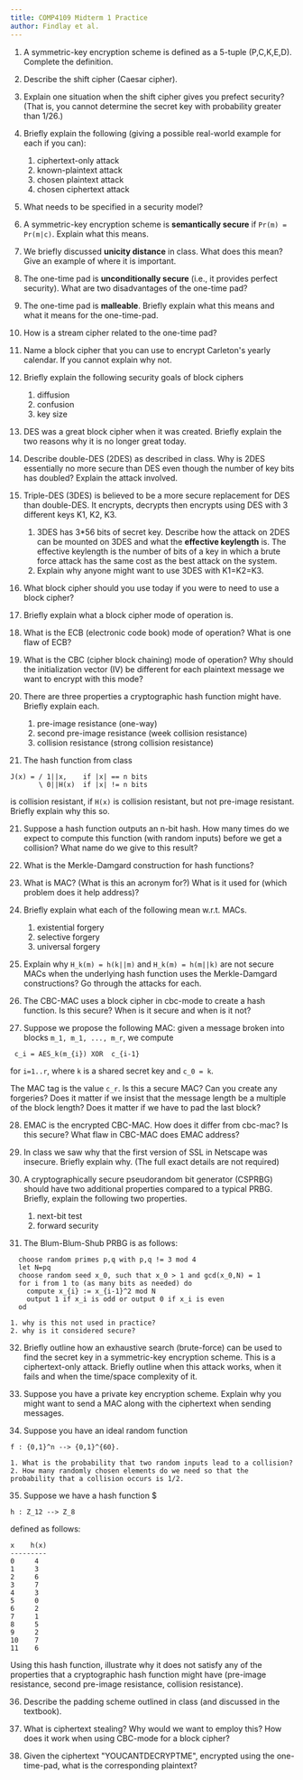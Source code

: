 ```yaml
---
title: COMP4109 Midterm 1 Practice
author: Findlay et al.
---
```


1. A symmetric-key encryption scheme is defined as a 5-tuple (P,C,K,E,D). Complete the definition.


2. Describe the shift cipher (Caesar cipher).


3. Explain one situation when the shift cipher gives you prefect security? (That is, you cannot determine the secret key with probability greater than 1/26.)


4. Briefly explain the following (giving a possible real-world example for each if you can):

	1. ciphertext-only attack
	2. known-plaintext attack
	3. chosen plaintext attack
	4. chosen ciphertext attack


5. What needs to be specified in a security model?


6. A symmetric-key encryption scheme is **semantically secure** if `Pr(m) = Pr(m|c)`. Explain what this means.


7. We briefly discussed **unicity distance** in class.  What does this mean?  Give an example of where it is important.


8. The one-time pad is **unconditionally secure** (i.e., it provides perfect security). What are two disadvantages of the one-time pad?


9. The one-time pad is **malleable**.  Briefly explain what this means and what it means for the one-time-pad.


10. How is a stream cipher related to the one-time pad?


11. Name a block cipher that you can use to encrypt Carleton's yearly calendar. If you cannot explain why not.


12. Briefly explain the following security goals of block ciphers

	1. diffusion
	2. confusion
	3. key size


13. DES was a great block cipher when it was created.  Briefly explain the two reasons why it is no longer great today.


14. Describe double-DES (2DES) as described in class. Why is 2DES essentially no more secure than DES even though the number of key bits has doubled? Explain the attack involved.


15. Triple-DES (3DES) is believed to be a more secure replacement for DES than double-DES.  It encrypts, decrypts then encrypts using DES with 3 different keys K1, K2, K3.

	1. 3DES has 3*56 bits of secret key. Describe how the attack on 2DES can be mounted on 3DES and what the **effective keylength** is. The effective keylength is the number of bits of a key in which a brute force attack has the same cost as the best attack on the system.
	2. Explain why anyone might want to use 3DES with K1=K2=K3.


16. What block cipher should you use today if you were to need to use a block cipher?


17. Briefly explain what a block cipher mode of operation is.


18. What is the ECB (electronic code book) mode of operation?  What is one flaw of ECB?


19. What is the CBC (cipher block chaining) mode of operation? Why should the initialization vector (IV) be different for each plaintext message we want to encrypt with this mode?


20. There are three properties a cryptographic hash function might have.  Briefly explain each.

	1. pre-image resistance (one-way)
	2. second pre-image resistance (week collision resistance)
	3. collision resistance (strong collision resistance)


21. The hash function from class

```
J(x) = / 1||x,    if |x| == n bits
       \ 0||H(x)  if |x| != n bits
```

is collision resistant, if `H(x)` is collision resistant, but not pre-image resistant.  Briefly explain why this so.


21. Suppose a hash function outputs an n-bit hash.  How many times do we expect to compute this function (with random inputs) before we get a collision? What name do we give to this result?


22. What is the Merkle-Damgard construction for hash functions?


23. What is MAC? (What is this an acronym for?) What is it used for (which problem does it help address)?


24. Briefly explain what each of the following mean w.r.t. MACs.

	1. existential forgery
	2. selective forgery
	3. universal forgery


25. Explain why `H_k(m) = h(k||m)` and `H_k(m) = h(m||k)` are not secure MACs when the underlying hash function uses the Merkle-Damgard constructions? Go through the attacks for each.


26. The CBC-MAC uses a block cipher in cbc-mode to create a hash function. Is this secure? When is it secure and when is it not?


27. Suppose we propose the following MAC: given a message broken into blocks `m_1, m_1, ..., m_r`, we compute

```
 c_i = AES_k(m_{i}) XOR  c_{i-1}
```
for `i=1..r`, where `k` is a shared secret key and `c_0 = k`.

The MAC tag is the value `c_r`. Is this a secure MAC? Can you create any forgeries? Does it matter if we insist that the message length be a multiple of the block length? Does it matter if we have to pad the last block?


28. EMAC is the encrypted CBC-MAC.  How does it differ from cbc-mac? Is this secure? What flaw in CBC-MAC does EMAC address?


29. In class we saw why that the first version of SSL in Netscape was insecure. Briefly explain why. (The full exact details are not required)


30. A cryptographically secure pseudorandom bit generator (CSPRBG) should have two additional properties compared to a typical PRBG.  Briefly, explain the following two properties.

	1. next-bit test
	2. forward security


31. The Blum-Blum-Shub PRBG is as follows:

```
  choose random primes p,q with p,q != 3 mod 4
  let N=pq
  choose random seed x_0, such that x_0 > 1 and gcd(x_0,N) = 1
  for i from 1 to (as many bits as needed) do
    compute x_{i} := x_{i-1}^2 mod N
    output 1 if x_i is odd or output 0 if x_i is even
  od
```
	1. why is this not used in practice?
	2. why is it considered secure?




32. Briefly outline how an exhaustive search (brute-force) can be used to find the secret key in a symmetric-key encryption scheme.  This is a ciphertext-only attack. Briefly outline when this attack works, when it fails and
when the time/space complexity of it.



33. Suppose you have a private key encryption scheme.  Explain why you might want to send a MAC along with the ciphertext when sending messages.


34. Suppose you have an ideal random function
```
f : {0,1}^n --> {0,1}^{60}.
```
	1. What is the probability that two random inputs lead to a collision?
	2. How many randomly chosen elements do we need so that the probability that a collision occurs is 1/2.


35. Suppose we have a hash function $
```
h : Z_12 --> Z_8
```
defined as follows:

```
x    h(x)
---------
0     4
1     3
2     6
3     7
4     3
5     0
6     2
7     1
8     5
9     2
10    7
11    6
```
Using this hash function, illustrate why it does not satisfy
any of the properties that a cryptographic hash function might have (pre-image resistance, second pre-image resistance, collision resistance).



36. Describe the padding scheme outlined in class (and discussed in the textbook).


37. What is ciphertext stealing? Why would we want to employ this? How does it work when using CBC-mode for a block cipher?


38. Given the ciphertext "YOUCANTDECRYPTME", encrypted using the one-time-pad, what is the corresponding plaintext?





